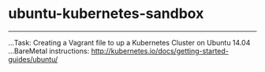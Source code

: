# ubuntu-kubernetes-sandbox
***

...Task: Creating a Vagrant file to up a Kubernetes Cluster on Ubuntu 14.04
...BareMetal instructions: http://kubernetes.io/docs/getting-started-guides/ubuntu/



